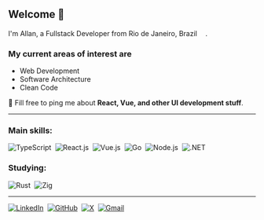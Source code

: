 ## Welcome 👋

I'm Allan, a Fullstack Developer from Rio de Janeiro, Brazil <img src="https://cdn-icons-png.flaticon.com/512/197/197386.png" width="13"/>.

### My current areas of interest are

* Web Development
* Software Architecture
* Clean Code

💬 Fill free to ping me about **React, Vue, and other UI development stuff**.

---

### Main skills:

![TypeScript](https://img.shields.io/badge/-TypeScript-0D1117?style=for-the-badge&logo=typescript&labelColor=0D1117&textColor=0D1117)&nbsp;
![React.js](https://img.shields.io/badge/-React.js-0D1117?style=for-the-badge&logo=react&labelColor=0D1117)&nbsp;
![Vue.js](https://img.shields.io/badge/-Vue.js-0D1117?style=for-the-badge&logo=vue.js&labelColor=0D1117)&nbsp;
![Go](https://img.shields.io/badge/Go-0D1117?logo=go&style=for-the-badge&labelColor=0D1117)&nbsp;
![Node.js](https://img.shields.io/badge/-Node.js-0D1117?style=for-the-badge&logo=node.js&labelColor=0D1117)&nbsp;
![.NET](https://img.shields.io/badge/-.NET-0D1117?style=for-the-badge&logo=dotnet&labelColor=0D1117)&nbsp;

### Studying:

![Rust](https://img.shields.io/badge/-Rust-0D1117?style=for-the-badge&logo=rust&labelColor=0D1117)&nbsp;
![Zig](https://img.shields.io/badge/-Zig-0D1117?style=for-the-badge&logo=zig&labelColor=0D1117)&nbsp;

---

[![LinkedIn](https://img.shields.io/badge/LinkedIn-0D1117?style=for-the-badge&logo=linkedin&logoColor=0077B5)](https://www.linkedin.com/in/allan-amaral)&nbsp;
[![GitHub](https://img.shields.io/badge/github-%23121011.svg?style=for-the-badge&logo=github&logoColor=white)](https://github.com/allanmaral)&nbsp;
[![X](https://img.shields.io/badge/X-%23121011.svg?style=for-the-badge&logo=x&logoColor=white)](https://twitter.com/allanamaralr)&nbsp;
[![Gmail](https://img.shields.io/badge/Gmail-0D1117?style=for-the-badge&logo=gmail&logoColor=D14836)](mailto:allanmaralr@gmail.com)&nbsp;

